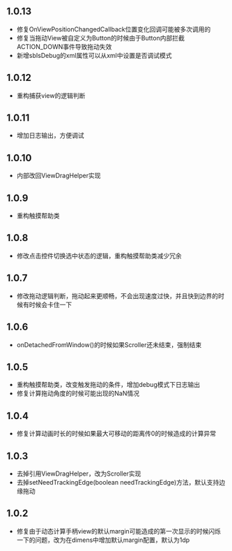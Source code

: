 ## 1.0.13
* 修复OnViewPositionChangedCallback位置变化回调可能被多次调用的
* 修复当拖动View被自定义为Button的时候由于Button内部拦截ACTION_DOWN事件导致拖动失效
* 新增sbIsDebug的xml属性可以从xml中设置是否调试模式

## 1.0.12
* 重构捕获view的逻辑判断

## 1.0.11
* 增加日志输出，方便调试

## 1.0.10
* 内部改回ViewDragHelper实现

## 1.0.9
* 重构触摸帮助类

## 1.0.8
* 修改点击控件切换选中状态的逻辑，重构触摸帮助类减少冗余

## 1.0.7
* 修改拖动逻辑判断，拖动起来更顺畅，不会出现速度过快，并且快到边界的时候有时候会卡住一下

## 1.0.6
* onDetachedFromWindow()的时候如果Scroller还未结束，强制结束

## 1.0.5
* 重构触摸帮助类，改变触发拖动的条件，增加debug模式下日志输出
* 修复计算拖动角度的时候可能出现的NaN情况

## 1.0.4
* 修复计算动画时长的时候如果最大可移动的距离传0的时候造成的计算异常

## 1.0.3
* 去掉引用ViewDragHelper，改为Scroller实现
* 去掉setNeedTrackingEdge(boolean needTrackingEdge)方法，默认支持边缘拖动

## 1.0.2
* 修复由于动态计算手柄view的默认margin可能造成的第一次显示的时候闪烁一下的问题，改为在dimens中增加默认margin配置，默认为1dp
